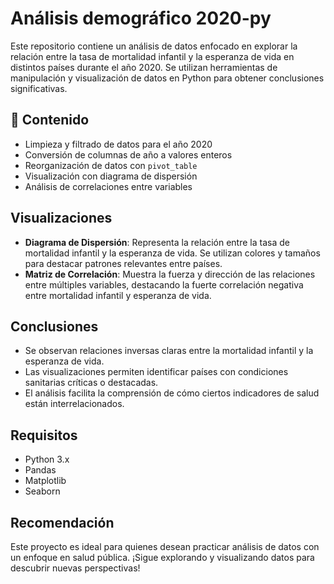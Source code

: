 # Análisis demográfico 2020-py

Este repositorio contiene un análisis de datos enfocado en explorar la relación entre la tasa de mortalidad infantil y la esperanza de vida en distintos países durante el año 2020. Se utilizan herramientas de manipulación y visualización de datos en Python para obtener conclusiones significativas.

## 📂 Contenido

- Limpieza y filtrado de datos para el año 2020
- Conversión de columnas de año a valores enteros
- Reorganización de datos con `pivot_table`
- Visualización con diagrama de dispersión
- Análisis de correlaciones entre variables

## Visualizaciones

- **Diagrama de Dispersión**: Representa la relación entre la tasa de mortalidad infantil y la esperanza de vida. Se utilizan colores y tamaños para destacar patrones relevantes entre países.
- **Matriz de Correlación**: Muestra la fuerza y dirección de las relaciones entre múltiples variables, destacando la fuerte correlación negativa entre mortalidad infantil y esperanza de vida.

## Conclusiones

- Se observan relaciones inversas claras entre la mortalidad infantil y la esperanza de vida.
- Las visualizaciones permiten identificar países con condiciones sanitarias críticas o destacadas.
- El análisis facilita la comprensión de cómo ciertos indicadores de salud están interrelacionados.

## Requisitos

- Python 3.x
- Pandas
- Matplotlib
- Seaborn

## Recomendación

Este proyecto es ideal para quienes desean practicar análisis de datos con un enfoque en salud pública. ¡Sigue explorando y visualizando datos para descubrir nuevas perspectivas!
